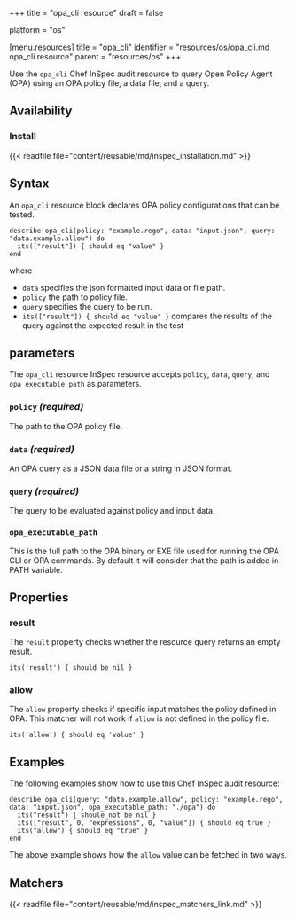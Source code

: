 +++
title = "opa_cli resource"
draft = false

platform = "os"

[menu.resources]
    title = "opa_cli"
    identifier = "resources/os/opa_cli.md opa_cli resource"
    parent = "resources/os"
+++

Use the `opa_cli` Chef InSpec audit resource to query Open Policy Agent (OPA) using an OPA policy file, a data file, and a query.

## Availability

### Install

{{< readfile file="content/reusable/md/inspec_installation.md" >}}

## Syntax

An `opa_cli` resource block declares OPA policy configurations that can be tested.

    describe opa_cli(policy: "example.rego", data: "input.json", query: "data.example.allow") do
      its(["result"]) { should eq "value" }
    end

where

- `data` specifies the json formatted input data or file path.
- `policy` the path to policy file.
- `query` specifies the query to be run.
- `its(["result"]) { should eq "value" }` compares the results of the query against the expected result in the test

## parameters

The `opa_cli` resource InSpec resource accepts `policy`, `data`, `query`, and `opa_executable_path` as parameters.

### `policy` _(required)_

The path to the OPA policy file.

### `data` _(required)_

An OPA query as a JSON data file or a string in JSON format.

### `query` _(required)_

The query to be evaluated against policy and input data.

### `opa_executable_path`

This is the full path to the OPA binary or EXE file used for running the OPA CLI or OPA commands. By default it will consider that the path is added in PATH variable.

## Properties

### result

The `result` property checks whether the resource query returns an empty result.

    its('result') { should be nil }

### allow

The `allow` property checks if specific input matches the policy defined in OPA. This matcher will not work if `allow` is not defined in the policy file.

    its('allow') { should eq 'value' }

## Examples

The following examples show how to use this Chef InSpec audit resource:

    describe opa_cli(query: "data.example.allow", policy: "example.rego", data: "input.json", opa_executable_path: "./opa") do
      its("result") { shoule_not be nil }
      its(["result", 0, "expressions", 0, "value"]) { should eq true }
      its("allow") { should eq "true" }
    end

The above example shows how the `allow` value can be fetched in two ways.

## Matchers

{{< readfile file="content/reusable/md/inspec_matchers_link.md" >}}

